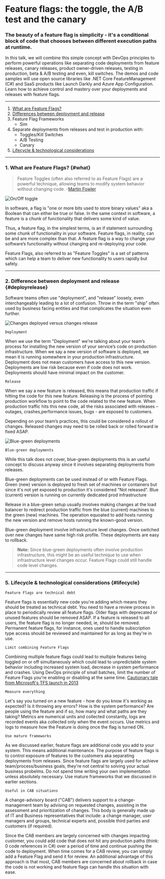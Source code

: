 # Feature flags: the toggle, the A/B test and the canary

### The beauty of a feature flag is simplicity - it's a conditional block of code that chooses between different execution paths at runtime.

In this talk, we will combine this simple concept with DevOps principles to perform powerful operations like separating code deployments from feature releases, canary releases, product owner-driven releases, testing in production, beta & A/B testing and even, kill switches. The demos and code samples will use open source libraries like .NET Core FeatureManagement (C#) and SaaS products like Launch Darkly and Azure App Configuration. Learn how to achieve control and mastery over your deployments and releases with feature flags.

---

1. [What are Feature Flags?](#what)
2. [Differences between deployment and release](#deployrelease)
3. Feature Flag Frameworks
    - Sim
4. Separate deployments from releases and test in production with:
    - Toggles/Kill Switches
    - A/B Testing
    - Canary
5. [Lifecycle & technological considerations](#lifecycle)

---

### 1. What are Feature Flags? {#what}
>Feature Toggles (often also referred to as Feature Flags) are a powerful technique, allowing teams to modify system behavior without changing code.
-[Martin Fowler](https://martinfowler.com/articles/feature-toggles.html)

![On/Off toggle](images/toggle.png)

In software, a flag is "one or more bits used to store binary values" aka a Boolean that can either be true or false. In the same context in software, a feature is a chunk of functionality that delivers some kind of value.

Thus, a feature flag, in the simplest terms, is an if statement surrounding some chunk of functionality in your software. Feature flags, in reality, can be and are more complex than that. A feature flag is a way to change your software’s functionality without changing and re-deploying your code.

Feature Flags, also referred to as "Feature Toggles" is a set of patterns which can help a team to deliver new functionality to users rapidly but safely. 

---

### 2. Difference between deployment and release {#deployrelease}
Software teams often use "deployment", and "release" loosely, even interchangeably leading to a lot of confusion. Throw in the term "ship" often used by business facing entities and that complicates the situation even further.

![Changes deployed versus changes release](images/deployrelease.png)

    Deployment
When we use the term "Deployment" we're talking about your team’s process for installing the new version of your service’s code on production infrastructure. When we say a new version of software is deployed, we mean it is running somewhere in your production infrastructure. Deployment does not mean customers have access to this new version. Deployments are low risk because even if code does not work. Deployments should have minimal impact on the customer.

    Release
When we say a new feature is released, this means that production traffic if hitting the code for this new feature. Releasing is the process of pointing production workflow to point to the code related to the new feature. When production traffic hits this new code, all the risks associated with releases – outages, crashes,performance issues, bugs - are exposed to customers.

Depending on your team’s practices, this could be considered a rollout of changes. Released changes may need to be rolled back or rolled forward ie fixed ASAP.

![Blue-green deployments](images/bluegreen.png)

    Blue-green deployments
While this talk does not cover, blue-green deployments this is an useful concept to discuss anyway since it involves separating deployments from releases.

Blue-green deployments can be used instead of or with Feature Flags. Green (new) version is deployed to fresh set of machines or containers but since it's not yet exposed to production it's considered "Not released". Blue (current) version is running on currently dedicated prod infrastructure

Release in a blue-green setup usually involves making changes at the load balancer to redirect production traffic from the blue (current) machines to the green (new) machines. The operation equoated to add hosts running the new version and remove hosts running the known-good version.

Blue-green deployment involve infrastructure level changes. Once switched over new changes have same high risk profile. These deployments are easy to rollback. 

>**Note:** Since blue-green deployments often involve production infrastructure, this might be an useful technique to use when infrastructure level changes occur. Feature Flags could still handle code level changes.


---

### 5. Lifecycle & technological considerations {#lifecycle}
    Feature Flags are technical debt
Feature flags is essentially new code you're adding which means they should be treated as technical debt. You need to have a review process in place to periodically review all feature flags. Older flags with deprecated or unused features should be removed ASAP. If a feature is released to all users, the feature flag is no longer needed, ie, should be removed. Permanent feature flags, for instance, ones used to handle subscription type access should be reviewed and maintained for as long as they're in use.

    Limit combining Feature Flags
Combining multiple feature flags could lead to multiple features being toggled on or off simultaneously which could lead to unpredictable system behavior including increased system load, decrease in system performance and crashes. Using DevOps principle of small batches, limit the number of Feature Flags you're enabling or disabling at the same time.
[Cautionary tale from Microsoft's TFS launch in 2013](https://blogs.msdn.microsoft.com/bharry/2013/11/25/a-rough-patch/
)

    Measure everything
Let's say you turned on a new feature - how do you know it's working as expected? Is it throwing any errors? How is the system performance? Are people using the feature and if so, how many and what paths are they taking? Metrics are numerical units and collected constantly, logs are recorded events aka collected only when the event occurs. Use metrics and logs to measure how the Feature is doing once the flag is turned ON. 

    Use mature frameworks
As we discussed earlier, feature flags are additional code you add to your system. This means additional maintenance. The purpose of feature flags is to control exposure of features to the customers aka separating deployments from releases. Since feature flags are largely used for achieve team/process/business goals, they're not central to solving your actual business probelms. Do not spend time writing your own implementation unless absolutely necessary. Use mature frameworks that we discussed in earlier sections.

    Useful in CAB situations
A change-advisory board ("CAB") delivers support to a change-management team by advising on requested changes, assisting in the assessment and prioritization of changes. This body is generally made up of IT and Business representatives that include: a change manager, user managers and groups, technical experts and, possible third parties and customers (if required).

Since the CAB members are largely concerned with changes impacting customer, you could add code that does not hit any production paths (think: 0 code references in C#) over a period of time and continue pushing the code to deployment. When time comes for a CAB review, you can simply add a Feature Flag and send it for review. An additional advantage of this approach is that most, CAB members are concerned about rollback in case the code is not working and feature flags can handle this situation with ease.